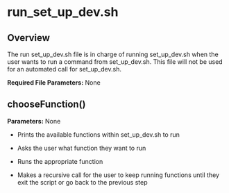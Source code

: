 # run_set_up_dev.sh

## Overview
The run set_up_dev.sh file is in charge of running set_up_dev.sh when the user wants to run a command from set_up_dev.sh. This file will not be used for an automated call for set_up_dev.sh.

**Required File Parameters:** None

## chooseFunction() 
**Parameters:** None

* Prints the available functions within set_up_dev.sh to run 

* Asks the user what function they want to run 

* Runs the appropriate function 

* Makes a recursive call for the user to keep running functions until they exit the script or go back to the previous step